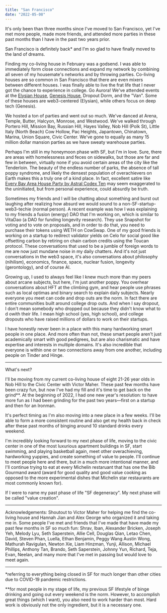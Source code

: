 ```yaml
---
title: "San Francisco"
date: "2022-05-08"
---
```


It's only been than three months since I've moved to San Francisco, yet I've met more people, made more friends, and attended more parties in these past months than I have in the past two years prior.

San Francisco is definitely back* and I'm so glad to have finally moved to the land of dreams.

Finding my co-living house in February was a godsend. I was able to immediately form close connections and expand my network by combining all seven of my housemate's networks and by throwing parties. Co-living houses are so common in San Francisco that there are even mixers between different houses. I was finally able to live the frat life that I never got the chance to experience in college. Go Aurora! We've attended events at the [Elysian House](https://coda.io/@trustinyoon/elysianhouse), [Genesis House](https://www.deugenesis.com/), Dropout Dorm, and the "Van". Some of these houses are web3-centered (Elysian), while others focus on deep tech (Genesis).

We hosted a ton of parties and went out so much. We've danced at Arena, Temple, Butter, Halcyon, Monrose, and Westwood. We've walked through Portero Hill, Mission Bay, Russian Hill, Hayes Valley, Nob Hill (Polk St), Little Italy (North Beach) Cow Hollow, Pac Heights, Japantown, Chinatown, Marina, Union Square, Civic Center. We've gone to equally as many 15 million dollar mansion parties as we have sweaty warehouse parties.

Perhaps I'm still in my honeymoon phase with SF, but I'm in love. Sure, there are areas with homelessness and feces on sidewalks, but those are far and few in between, virtually none if you avoid certain areas of the city like the Tenderloin. The beauty of the endless number of parks, the absence of tall poppy syndrome, and likely the densest population of overachievers on Earth makes this a truly one of a kind place. In fact, excellent satire like [Every Bay Area House Party by Astral Codex Ten](https://astralcodexten.substack.com/p/every-bay-area-house-party?s=r) may seem exaggerated to the uninitiated, but from personal experience, could absurdly be truth.

Sometimes my friends and I will be chatting about something and burst out laughing after realizing how absurd we would sound to a non-SF-startup-web3-techie (normal person). A recent example was how I was explaining to my friends a fusion (energy) DAO that I'm working on, which is similar to VitaDao (a DAO for funding longevity research). They use Snapshot for voting and to vote on proposals, and in order to do that, you need to purchase their tokens using WETH on CowSwap. One of my good friends is working on a startup to redirect validator yields on Celo for social good like offsetting carbon by retiring on chain carbon credits using the Toucan protocol. These conversations that used to be a jumble of foreign words to me are now just mundane noise in my daily chatters. And it's not just conversations in the web3 space, it's also conversations about philosophy (nihilism), economics, finance, space, nuclear fusion, longevity (gerontology), and of course AI. 

Growing up, I used to always feel like I knew much more than my peers about arcane subjects, but here, I'm just another poppy. You overhear conversations about HFT at the climbing gym, and hear people use phrases such as local optimas and binary search to explain daily subjects. Nearly everyone you meet can code and drop outs are the norm. In fact there are entire communities built around college drop outs. And when I say dropout, I don't mean somebody who dropped out because they didn't know what to d owith their life. I mean high school (yes, high school), and college dropouts who have raised millions of dollars to work on their startups.

I have honestly never been in a place with this many hardworking smart people in one place. And more often than not, these smart people aren't just academically smart with good pedigrees, but are also charismatic and have expertise and interests in multiple domains.
It's also incredible that everyone is within one or two connections away from one another, including people on Tinder and Hinge. 

--- 

What's next?

I'll be moving from my current co-living house of eight 21-26 year olds in Nob Hill to the Civic Center with Victor Maher. These past few months have been crazy fun, but now I've had my fill and it's time to get back on the grind**. At the beginning of 2022, I had one new year's resolution: to have more fun as I had been grinding for the past two years––first on a startup and then for an Ironman. 

It's perfect timing as I'm also moving into a new place in a few weeks. I'll be able to form a more consistent routine and also get my health back in check after these past months of binging around 10 standard drinks every weekend.  

I'm incredibly looking forward to my next phase of life, moving to the civic center in one of the most luxurious apartment buildings in SF, start swimming, and playing basketball again, meet other overachieving, hardworking yuppies, and create something of value to people. I'll continue to meet people here and there, but in a much more intentional manner, and I'll continue trying to eat at every Michelin restaruant that has one the Bib Gourmand award (award for good quality and good value cooking as opposed to the more experimental dishes that Michelin star restaurants are most commonly known for).

If I were to name my past phase of life "SF degeneracy". My next phase will be called "value creation".

--- 

Acknowledgements:
Shoutout to Victor Maher for helping me find the co-living house and Hannah Jian and Alex George who organized it and taking me in. Some people I've met and friends that I've made that have made my past few months in SF so much fun: Shrav, Iban, Alexander Bricken, Joseph Yeh, Melody Lyu, Seth Saperstein, Allie Cell, Douglas Qian, Letao Chen, David, Steven Phan, Luella, Ethan Benjamin, Peggy Wang Austin Wong, Mathurah Ravigulan, Newton Xie, Liam Hinzman, Yunji, Allison, Michael Phillips, Anthony Tan, Brando, Seth Saperstein, Johnny Yun, Richard, Teja, Evan, Neelan, and many more that I've met in passing but would love to meet again. 

--- 

*referring to everything being closed in SF for much longer than other cities due to COVID-19 pandemic restrictions.

**for most people in my stage of life, my previous SF lifestyle of binge drinking and going out every weekend is the norm. However, to accomplish great things (which I want), you also need to work harder than most. Hard work is obviously not the only ingredient, but it is a necessary one.